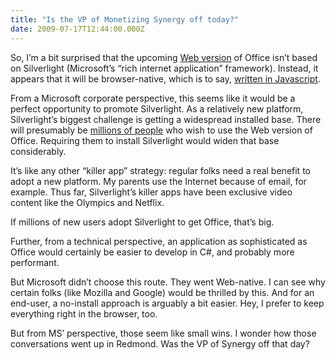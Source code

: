 ```yaml
---
title: "Is the VP of Monetizing Synergy off today?"
date: 2009-07-17T12:44:00.000Z
---
```


So, I’m a bit surprised that the upcoming [Web version](http://gizmodo.com/5070055/microsoft-bringing-office-suite-online) of Office isn’t based on Silverlight (Microsoft’s “rich internet application” framework). Instead, it appears that it will be browser-native, which is to say, [written in Javascript](/blog/post/Javascript-is-now-strategic-for-Microsoft.aspx).

From a Microsoft corporate perspective, this seems like it would be a perfect opportunity to promote Silverlight. As a relatively new platform, Silverlight’s biggest challenge is getting a widespread installed base. There will presumably be [millions of people](http://www.engadget.com/2007/07/27/ballmer-says-windows-installed-base-will-top-a-billion-by-the-en/) who wish to use the Web version of Office. Requiring them to install Silverlight would widen that base considerably.

It’s like any other “killer app” strategy: regular folks need a real benefit to adopt a new platform. My parents use the Internet because of email, for example. Thus far, Silverlight’s killer apps have been exclusive video content like the Olympics and Netflix.

If millions of new users adopt Silverlight to get Office, that’s big.

Further, from a technical perspective, an application as sophisticated as Office would certainly be easier to develop in C#, and probably more performant.

But Microsoft didn’t choose this route. They went Web-native. I can see why certain folks (like Mozilla and Google) would be thrilled by this. And for an end-user, a no-install approach is arguably a bit easier. Hey, I prefer to keep everything right in the browser, too.

But from MS’ perspective, those seem like small wins. I wonder how those conversations went up in Redmond. Was the VP of Synergy off that day?
